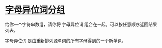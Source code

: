 # [字母异位词分组](https://leetcode.cn/problems/group-anagrams/description/?envType=study-plan-v2&envId=top-100-liked)

给你一个字符串数组，请你将 字母异位词 组合在一起。可以按任意顺序返回结果列表。

字母异位词 是由重新排列源单词的所有字母得到的一个新单词。
